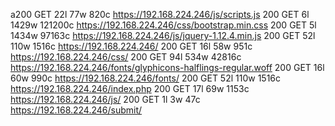 a200      GET       22l       77w      820c https://192.168.224.246/js/scripts.js
200      GET        6l     1429w   121200c https://192.168.224.246/css/bootstrap.min.css
200      GET        5l     1434w    97163c https://192.168.224.246/js/jquery-1.12.4.min.js
200      GET       52l      110w     1516c https://192.168.224.246/
200      GET       16l       58w      951c https://192.168.224.246/css/
200      GET       94l      534w    42816c https://192.168.224.246/fonts/glyphicons-halflings-regular.woff
200      GET       16l       60w      990c https://192.168.224.246/fonts/
200      GET       52l      110w     1516c https://192.168.224.246/index.php
200      GET       17l       69w     1153c https://192.168.224.246/js/
200      GET        1l        3w       47c https://192.168.224.246/submit/
